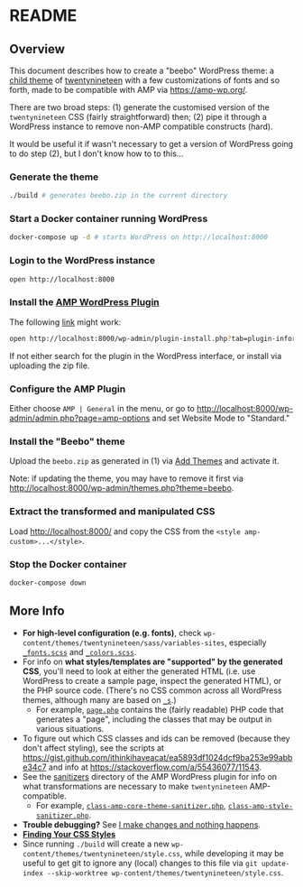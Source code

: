 # README

## Overview

This document describes how to create a "beebo" WordPress theme: a [child
theme](https://developer.wordpress.org/themes/advanced-topics/child-themes/) of
[twentynineteen](https://wordpress.org/themes/twentynineteen/) with a few
customizations of fonts and so forth, made to be compatible with AMP via
<https://amp-wp.org/>.

There are two broad steps: (1) generate the customised version of the
`twentynineteen` CSS (fairly straightforward) then; (2) pipe it through a
WordPress instance to remove non-AMP compatible constructs (hard).

It would be useful it if wasn't necessary to get a version of WordPress going to
do step (2), but I don't know how to to this...

### Generate the theme

```sh
./build # generates beebo.zip in the current directory
```

### Start a Docker container running WordPress

```sh
docker-compose up -d # starts WordPress on http://localhost:8000
```

### Login to the WordPress instance

```sh
open http://localhost:8000
```

### Install the [AMP WordPress Plugin](https://wordpress.org/plugins/amp/)

The following [link](http://localhost:8000/wp-admin/plugin-install.php?tab=plugin-information&plugin=amp&TB_iframe=true&width=600&height=550) might work:

```sh
open http://localhost:8000/wp-admin/plugin-install.php?tab=plugin-information&plugin=amp&TB_iframe=true&width=600&height=550
```

If not either search for the plugin in the WordPress interface, or install via
uploading the zip file.

### Configure the AMP Plugin

Either choose `AMP | General` in the menu, or go to
<http://localhost:8000/wp-admin/admin.php?page=amp-options> and set Website Mode
to "Standard."

### Install the "Beebo" theme

Upload the `beebo.zip` as generated in (1) via [Add
Themes](http://localhost:8000/wp-admin/theme-install.php?browse=featured) and
activate it.

Note: if updating the theme, you may have to remove it first via
<http://localhost:8000/wp-admin/themes.php?theme=beebo>.

### Extract the transformed and manipulated CSS

Load <http://localhost:8000/> and copy the CSS from the `<style amp-custom>...</style>`.

### Stop the Docker container

```sh
docker-compose down
```

## More Info

* **For high-level configuration (e.g. fonts)**, check
  `wp-content/themes/twentynineteen/sass/variables-sites`, especially
  [`_fonts.scss`](https://github.com/WordPress/WordPress/blob/master/wp-content/themes/twentynineteen/sass/variables-site/_fonts.scss)
  and
  [`_colors.scss`](https://github.com/WordPress/WordPress/blob/master/wp-content/themes/twentynineteen/sass/variables-site/_colors.scss).
* For info on **what styles/templates are "supported" by the generated CSS**,
  you'll need to look at either the generated HTML (i.e. use WordPress to
  create a sample page, inspect the generated HTML), or the PHP source code. (There's no CSS common across all WordPress themes, although many are based on [`_s`](https://github.com/automattic/_s).)
  * For example,
  [`page.php`](https://github.com/WordPress/WordPress/blob/master/wp-content/themes/twentynineteen/page.php)
  contains the (fairly readable) PHP code that generates a "page", including
  the classes that may be output in various situations.
* To figure out which CSS classes and ids can be removed (because they don't
  affect styling), see the scripts at
  <https://gist.github.com/ithinkihaveacat/ea5893df1024dcf9ba253e99abbe34c7> and info at <https://stackoverflow.com/a/55436077/11543>.
* See the
  [sanitizers](https://github.com/ampproject/amp-wp/blob/develop/includes/sanitizers/)
  directory of the AMP WordPress plugin for info on what transformations are
  necessary to make `twentynineteen` AMP-compatible.
  * For example, [`class-amp-core-theme-sanitizer.php`](https://github.com/ampproject/amp-wp/blob/develop/includes/sanitizers/class-amp-core-theme-sanitizer.php), [`class-amp-style-sanitizer.php`](https://github.com/ampproject/amp-wp/blob/develop/includes/sanitizers/class-amp-style-sanitizer.php).
* **Trouble debugging?** See [I make changes and nothing happens](https://wordpress.org/support/article/i-make-changes-and-nothing-happens/).
* **[Finding Your CSS Styles](https://codex.wordpress.org/Finding_Your_CSS_Styles)**
* Since running `./build` will create a new
  `wp-content/themes/twentynineteen/style.css`, while developing it may be
  useful to get git to ignore any (local) changes to this file via `git
  update-index --skip-worktree wp-content/themes/twentynineteen/style.css`.
